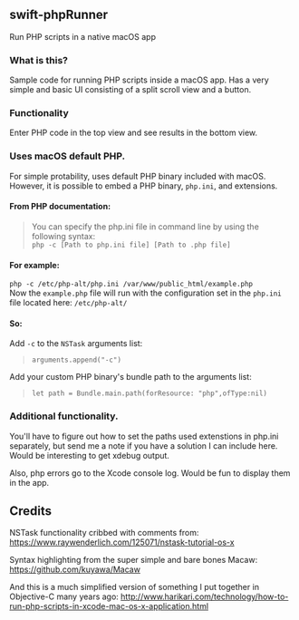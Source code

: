 ## swift-phpRunner
Run PHP scripts in a native macOS app

### What is this?
Sample code for running PHP scripts inside a macOS app. Has a very simple and basic UI consisting of a split scroll view and a button. 

### Functionality
Enter PHP code in the top view and see results in the bottom view. 

### Uses macOS default PHP. 
For simple protability, uses default PHP binary included with macOS. However, it is possible to embed a PHP binary, `php.ini`, and extensions.

#### From PHP documentation:
> You can specify the php.ini file in command line by using the following syntax:<br/>
> `php -c [Path to php.ini file] [Path to .php file]`

#### For example:
`php -c /etc/php-alt/php.ini /var/www/public_html/example.php`<br/>
Now the `example.php` file will run with the configuration set in the `php.ini` file located here: `/etc/php-alt/`

#### So:
Add `-c` to the `NSTask` arguments list:
> `arguments.append("-c")`

Add your custom PHP binary's bundle path to the arguments list:
> `let path = Bundle.main.path(forResource: "php",ofType:nil)`

### Additional functionality.

You'll have to figure out how to set the paths used extenstions in php.ini separately, but send me a note if you have a solution I can include here. Would be interesting to get xdebug output.

Also, php errors go to the Xcode console log. Would be fun to display them in the app.

## Credits
NSTask functionality cribbed with comments from:
https://www.raywenderlich.com/125071/nstask-tutorial-os-x

Syntax highlighting from the super simple and bare bones Macaw:
https://github.com/kuyawa/Macaw

And this is a much simplified version of something I put together in Objective-C many years ago:
http://www.harikari.com/technology/how-to-run-php-scripts-in-xcode-mac-os-x-application.html
